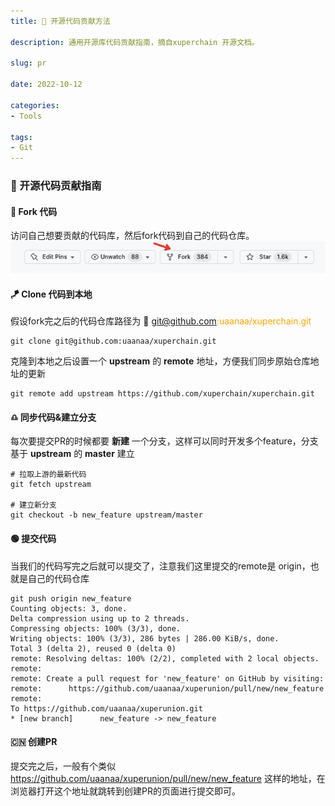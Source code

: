 ```yaml
---
title: 📃 开源代码贡献方法

description: 通用开源库代码贡献指南，摘自xuperchain 开源文档。

slug: pr

date: 2022-10-12

categories:
- Tools

tags:
- Git
---
```


### 🌼 开源代码贡献指南

#### 🌿 Fork 代码
访问自己想要贡献的代码库，然后fork代码到自己的代码仓库。
![fork指南](fork.jpg)

#### 🪁 Clone 代码到本地
假设fork完之后的代码仓库路径为 🔗 <font color="orange">git@github.com:uaanaa/xuperchain.git</font>
```shell
git clone git@github.com:uaanaa/xuperchain.git
```
克隆到本地之后设置一个 **upstream** 的 **remote** 地址，方便我们同步原始仓库地址的更新
```shell
git remote add upstream https://github.com/xuperchain/xuperchain.git
```

#### ♎ 同步代码&建立分支
每次要提交PR的时候都要 **新建** 一个分支，这样可以同时开发多个feature，分支基于 **upstream** 的 **master** 建立
```shell
# 拉取上游的最新代码
git fetch upstream

# 建立新分支
git checkout -b new_feature upstream/master
```

#### 🟢 提交代码
当我们的代码写完之后就可以提交了，注意我们这里提交的remote是 origin，也就是自己的代码仓库
```shell
git push origin new_feature
Counting objects: 3, done.
Delta compression using up to 2 threads.
Compressing objects: 100% (3/3), done.
Writing objects: 100% (3/3), 286 bytes | 286.00 KiB/s, done.
Total 3 (delta 2), reused 0 (delta 0)
remote: Resolving deltas: 100% (2/2), completed with 2 local objects.
remote:
remote: Create a pull request for 'new_feature' on GitHub by visiting:
remote:      https://github.com/uaanaa/xuperunion/pull/new/new_feature
remote:
To https://github.com/uaanaa/xuperunion.git
* [new branch]      new_feature -> new_feature
```

#### 🇨🇳 创建PR
提交完之后，一般有个类似 https://github.com/uaanaa/xuperunion/pull/new/new_feature 这样的地址，在浏览器打开这个地址就跳转到创建PR的页面进行提交即可。